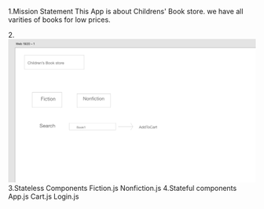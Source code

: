 1.Mission Statement
This App is  about Childrens' Book store.
we have all varities of books for low prices.

2.![wireframe](./Screen%20Shot%202020-04-21%20at%204.10.25%20PM.png)
3.Stateless Components
Fiction.js
Nonfiction.js
4.Stateful components
App.js
Cart.js
Login.js

